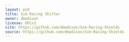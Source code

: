 ```yaml
---
layout: pid
title: Sim Racing Shifter
owner: dmadison
license: GPLv3
site: https://github.com/dmadison/Sim-Racing-Shields
source: https://github.com/dmadison/Sim-Racing-Shields
---
```

